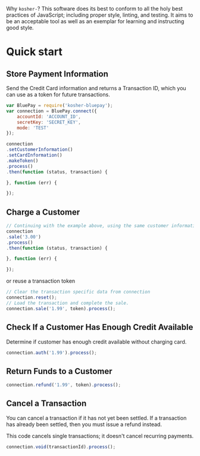 Why `kosher-`? This software does its best to conform to all the holy best practices of JavaScript; including proper style, linting, and testing. It aims to be an acceptable tool as well as an exemplar for learning and instructing good style.

# Quick start

## Store Payment Information

Send the Credit Card information and returns a Transaction ID, which you can use as a token for future transactions. 

```javascript
var BluePay = require('kosher-bluepay');
var connection = BluePay.connect({
    accountId: 'ACCOUNT_ID',
    secretKey: 'SECRET_KEY',
    mode: 'TEST'
});

connection
.setCustomerInformation()
.setCardInformation()
.makeToken()
.process()
.then(function (status, transaction) {

}, function (err) {

});
```

## Charge a Customer

```javascript
// Continuing with the example above, using the same customer information.
connection
.sale('3.00')
.process()
.then(function (status, transaction) {

}, function (err) {

});
```
or reuse a transaction token
```javascript
// Clear the transaction specific data from connection
connection.reset();
// Load the transaction and complete the sale.
connection.sale('1.99', token).process();
```

## Check If a Customer Has Enough Credit Available

Determine if customer has enough credit available without charging card.

```javascript
connection.auth('1.99').process();
```

## Return Funds to a Customer

```javascript
connection.refund('1.99', token).process();
```

## Cancel a Transaction

You can cancel a transaction if it has not yet been settled. If a transaction has already been settled, then you must issue a refund instead.

This code cancels single transactions; it doesn't cancel recurring payments.

```javascript
connection.void(transactionId).process();
```
